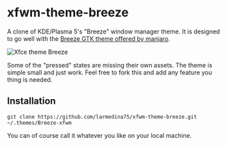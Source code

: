 # xfwm-theme-breeze
A clone of KDE/Plasma 5's "Breeze" window manager theme. It is designed to go well with the [Breeze GTK theme offered by manjaro](https://gitlab.manjaro.org/artwork/themes/breath-gtk).

![Xfce theme Breeze](https://preview.redd.it/qm3roqr5kc831.png?width=960&crop=smart&auto=webp&s=82ff500116e430c27f07a8e3d54dc02d3d291ced)

Some of the "pressed" states are missing their own assets. The theme is simple small and just work.
Feel free to fork this and add any feature you thing is needed.

## Installation

    git clone https://github.com/larmedina75/xfwm-theme-breeze.git ~/.themes/Breeze-xfwm

You can of course call it whatever you like on your local machine.

